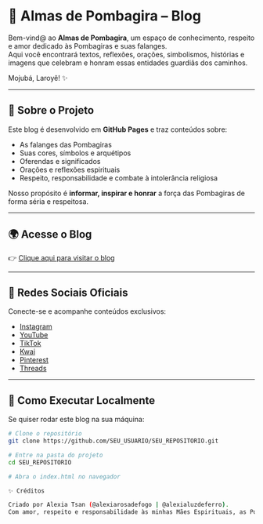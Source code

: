 # 🌹 Almas de Pombagira – Blog

Bem-vind@ ao **Almas de Pombagira**, um espaço de conhecimento, respeito e amor dedicado às Pombagiras e suas falanges.  
Aqui você encontrará textos, reflexões, orações, simbolismos, histórias e imagens que celebram e honram essas entidades guardiãs dos caminhos.  

Mojubá, Laroyê! ✨  

---

## 📖 Sobre o Projeto
Este blog é desenvolvido em **GitHub Pages** e traz conteúdos sobre:
- As falanges das Pombagiras  
- Suas cores, símbolos e arquétipos  
- Oferendas e significados  
- Orações e reflexões espirituais  
- Respeito, responsabilidade e combate à intolerância religiosa  

Nosso propósito é **informar, inspirar e honrar** a força das Pombagiras de forma séria e respeitosa.  

---

## 🌍 Acesse o Blog
👉 [Clique aqui para visitar o blog](https://alexialuzdeferro.github.io/Pombagiras/)  

---

## 📱 Redes Sociais Oficiais
Conecte-se e acompanhe conteúdos exclusivos:  

- [Instagram](https://instagram.com/almasdepombagira)  
- [YouTube](https://youtube.com/@almasdepombagira)  
- [TikTok](https://tiktok.com/@almasdepombagira)  
- [Kwai](https://kwai.com/@almasdepombagira)  
- [Pinterest](https://pinterest.com/almasdepombagira)  
- [Threads](https://threads.net/@almasdepombagira)  

---

## 🚀 Como Executar Localmente
Se quiser rodar este blog na sua máquina:  

```bash
# Clone o repositório
git clone https://github.com/SEU_USUARIO/SEU_REPOSITORIO.git

# Entre na pasta do projeto
cd SEU_REPOSITORIO

# Abra o index.html no navegador

✨ Créditos

Criado por Alexia Tsan (@alexiarosadefogo | @alexialuzdeferro).
Com amor, respeito e responsabilidade às minhas Mães Espirituais, as Pombagiras.
